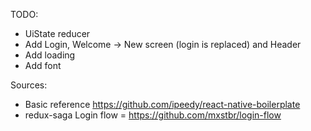 TODO:

 * UiState reducer
 * Add Login, Welcome -> New screen (login is replaced) and Header
 * Add loading
 * Add font

Sources:

 * Basic reference https://github.com/ipeedy/react-native-boilerplate
 * redux-saga Login flow = https://github.com/mxstbr/login-flow
 
